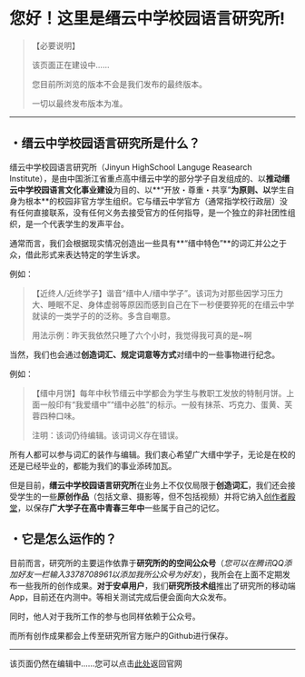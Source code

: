 # 您好！这里是缙云中学校园语言研究所!

> 【必要说明】
>
> 该页面正在建设中......
>
> 您目前所浏览的版本不会是我们发布的最终版本。
>
> 一切以最终发布版本为准。

******

## ・缙云中学校园语言研究所是什么？

  缙云中学校园语言研究所（Jinyun HighSchool Languge Reasearch Institute），是由中国浙江省重点高中缙云中学的部分学子自发组成的、以**推动缙云中学校园语言文化事业建设**为目的、以**“开放・尊重・共享”**为原则、以**学生自身为根本**的校园非官方学生组织。它与缙云中学官方（通常指学校行政层）没有任何直接联系，没有任何义务去接受官方的任何指导，是一个独立的非社团性组织，是一个代表学生的发声平台。

  通常而言，我们会根据现实情况创造出一些具有**“缙中特色”**的词汇并公之于众，借此形式来表达特定的学生诉求。

  例如：

> 【近终人/近终学子】谐音“缙中人/缙中学子”。该词为对那些因学习压力大、睡眠不足、身体虚弱等原因而感到自己在下一秒便要猝死的在缙云中学就读的一类学子的的泛称。多含自嘲意。
>
> 用法示例：昨天我依然只睡了六个小时，我觉得我可真的是~啊

  当然，我们也会通过**创造词汇、规定词意等方式**对缙中的一些事物进行纪念。

  例如：

> 【缙中月饼】每年中秋节缙云中学都会为学生与教职工发放的特制月饼。上面一般印有“我爱缙中”“缙中必胜”的标示。一般有抹茶、巧克力、蛋黄、芙蓉四种口味。
>
> 注明：该词仍待编辑。该词词义存在错误。

  所有人都可以参与词汇的装作与编辑。我们衷心希望广大缙中学子，无论是在校的还是已经毕业的，都能为我们的事业添砖加瓦。

  但是目前，**缙云中学校园语言研究所**在业务上不仅仅局限于**创造词汇**，我们还会接受学生的一些**原创作品**（包括文章、摄影等，但不包括视频）并将它纳入[创作者殿堂](https://wendaolee.github.io/PrivateBase/branches/palace.html)，以保存**广大学子在高中青春三年中**一些属于自己的记忆。



## ・它是怎么运作的？

  目前而言，研究所的主要运作依靠于**研究所的的空间公众号**（*您可以在腾讯QQ添加好友一栏输入3378708961以添加我所公众号为好友*），我所会在上面不定期发布一些我所的创作成果。**对于安卓用户**，我们**研究所技术组**推出了研究所的移动端App，目前还在内测中。等相关测试完成后便会面向大众发布。

  同时，他人对于我所工作的参与也同样依赖于公众号。

  而所有创作成果都会上传至研究所官方账户的Github进行保存。

******

该页面仍然在编辑中......您可以点击[此处](https://jzlanguageresearchinstitute.github.io/JZLanguageReIn/Index.html)返回官网


